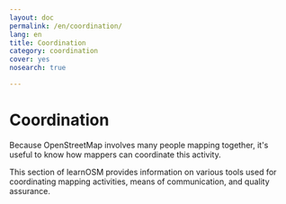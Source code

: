 ```yaml
---
layout: doc
permalink: /en/coordination/
lang: en
title: Coordination
category: coordination
cover: yes
nosearch: true

---
```


Coordination
============

Because OpenStreetMap involves many people mapping together, it's
useful to know how mappers can coordinate this activity.

This section of learnOSM provides information on various tools
used for coordinating mapping activities, means of communication,
and quality assurance.
